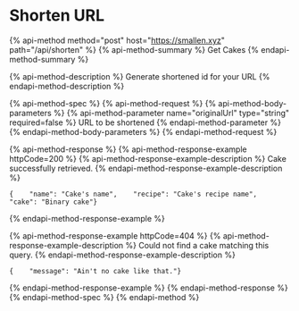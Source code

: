 # Shorten URL

{% api-method method="post" host="https://smallen.xyz" path="/api/shorten" %}
{% api-method-summary %}
Get Cakes
{% endapi-method-summary %}

{% api-method-description %}
Generate shortened id for your URL
{% endapi-method-description %}

{% api-method-spec %}
{% api-method-request %}
{% api-method-body-parameters %}
{% api-method-parameter name="originalUrl" type="string" required=false %}
URL to be shortened
{% endapi-method-parameter %}
{% endapi-method-body-parameters %}
{% endapi-method-request %}

{% api-method-response %}
{% api-method-response-example httpCode=200 %}
{% api-method-response-example-description %}
Cake successfully retrieved.
{% endapi-method-response-example-description %}

```text
{    "name": "Cake's name",    "recipe": "Cake's recipe name",    "cake": "Binary cake"}
```
{% endapi-method-response-example %}

{% api-method-response-example httpCode=404 %}
{% api-method-response-example-description %}
Could not find a cake matching this query.
{% endapi-method-response-example-description %}

```text
{    "message": "Ain't no cake like that."}
```
{% endapi-method-response-example %}
{% endapi-method-response %}
{% endapi-method-spec %}
{% endapi-method %}

